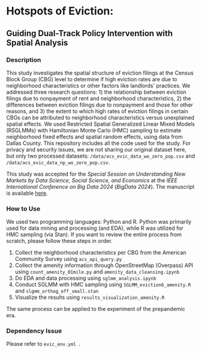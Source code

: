 # Hotspots of Eviction: 
## Guiding Dual-Track Policy Intervention with Spatial Analysis

### Description
This study investigates the spatial structure of eviction filings at the Census Block Group (CBG) level to determine if high eviction rates are due to neighborhood characteristics or other factors like landlords' practices. We addressed three research questions: 1) the relationship between eviction filings due to nonpayment of rent and neighborhood characteristics, 2) the differences between eviction filings due to nonpayment and those for other reasons, and 3) the extent to which high rates of eviction filings in certain CBGs can be attributed to neighborhood characteristics versus unexplained spatial effects. We used Restricted Spatial Generalized Linear Mixed Models (RSGLMMs) with Hamiltonian Monte Carlo (HMC) sampling to estimate neighborhood fixed effects and spatial random effects, using data from Dallas County. This repository includes all the code used for the study. For privacy and security issues, we are not sharing our original dataset here, but only two processed datasets: ```/data/acs_evic_data_wo_zero_pop.csv``` and ```/data/acs_evic_data_np_wo_zero_pop.csv```.

This study was accepted for the *Special Session on Understanding New Markets by Data Science, Social Science, and Economics* at the *IEEE International Conference on Big Data 2024* (*BigData 2024*). The manuscript is available [here](https://pike.psu.edu/publications/bigdata24-evict.pdf).

### How to Use
We used two programming languages: Python and R. Python was primarily used for data mining and processing (and EDA), while R was utilized for HMC sampling (via Stan). If you want to review the entire process from scratch, please follow these steps in order.

1. Collect the neighborhood characteristics per CBG from the American Community Survey using ```acs_api_query.py```
2. Collect the amenity information through OpenStreetMap (Overpass) API using ```count_amenity_01mile.py``` and ```amenity_data_cleansing.ipynb```
3. Do EDA and data processing using ```sglmm_analysis.ipynb```
4. Conduct SGLMM with HMC sampling using ```SGLMM_eviction6_amenity.R``` and ```slgmm_orthog_eff_small.stan```
5. Visualize the results using ```results_visualization_amenity.R```

The same process can be applied to the experiment of the prepandemic era.

### Dependency Issue
Please refer to ```evic_env.yml ```.

